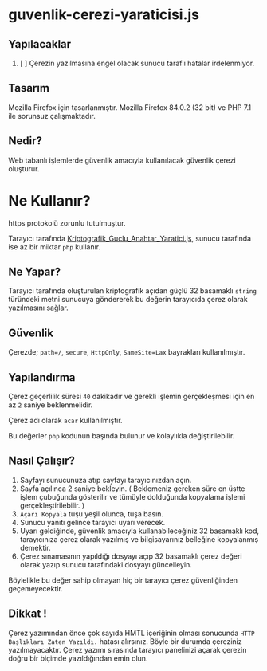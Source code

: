 # guvenlik-cerezi-yaraticisi.js

## Yapılacaklar
1. [ ] Çerezin yazılmasına engel olacak sunucu taraflı hatalar irdelenmiyor.

## Tasarım
Mozilla Firefox için tasarlanmıştır.
Mozilla Firefox 84.0.2 (32 bit) ve PHP 7.1 ile sorunsuz çalışmaktadır.

## Nedir?
Web tabanlı işlemlerde güvenlik amacıyla kullanılacak güvenlik çerezi oluşturur.


# Ne Kullanır?
https protokolü zorunlu tutulmuştur.

Tarayıcı tarafında  [Kriptografik_Guclu_Anahtar_Yaratici.js](https://github.com/FullStack-TR/Kriptografik_Guclu_Anahtar_Yaratici.js), sunucu tarafında ise az bir miktar ```php``` kullanır.


## Ne Yapar?
Tarayıcı tarafında oluşturulan kriptografik açıdan güçlü 32 basamaklı ```string``` türündeki metni sunucuya göndererek bu değerin tarayıcıda çerez olarak yazılmasını sağlar.


## Güvenlik
Çerezde; ```path=/```, ```secure```, ```HttpOnly```, ```SameSite=Lax``` bayrakları kullanılmıştır.


## Yapılandırma
Çerez geçerlilik süresi ```40``` dakikadır ve gerekli işlemin gerçekleşmesi için en az ```2``` saniye beklenmelidir.

Çerez adı olarak ```acar``` kullanılmıştır.

Bu değerler ```php``` kodunun başında bulunur ve kolaylıkla değiştirilebilir.


## Nasıl Çalışır?
1. Sayfayı sunucunuza atıp sayfayı tarayıcınızdan açın.
2. Sayfa açılınca 2 saniye bekleyin. ( Beklemeniz gereken süre en üstte işlem çubuğunda gösterilir ve tümüyle dolduğunda kopyalama işlemi gerçekleştirilebilir. )
3. ```Açarı Kopyala``` tuşu yeşil olunca, tuşa basın.
4. Sunucu yanıtı gelince tarayıcı uyarı verecek.
5. Uyarı geldiğinde, güvenlik amacıyla kullanabileceğiniz 32 basamaklı kod, tarayıcınıza çerez olarak yazılmış ve bilgisayarınız belleğine kopyalanmış demektir.
6. Çerez sınamasının yapıldığı dosyayı açıp 32 basamaklı çerez değeri olarak yazıp sunucu tarafındaki dosyayı güncelleyin.

Böylelikle bu değer sahip olmayan hiç bir tarayıcı çerez güvenliğinden geçemeyecektir.

## Dikkat !

Çerez yazımından önce çok sayıda HMTL içeriğinin olması sonucunda ```HTTP Başlıkları Zaten Yazıldı.``` hatası alırsınız. Böyle bir durumda çereziniz yazılmayacaktır. Çerez yazımı sırasında tarayıcı panelinizi açarak çerezin doğru bir biçimde yazıldığından emin olun.

